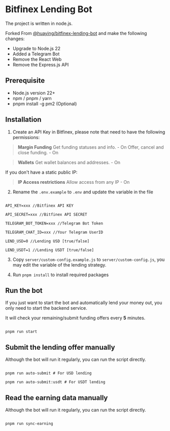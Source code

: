 # Bitfinex Lending Bot

The project is written in node.js.

Forked From [@huaying/bitfinex-lending-bot](https://github.com/huaying/bitfinex-lending-bot) and make the following changes:

- Upgrade to Node.js 22
- Added a Telegram Bot
- Remove the React Web
- Remove the Express.js API

## Prerequisite

- Node.js version 22+
- npm / pnpm / yarn
- pnpm install -g pm2 (Optional)

## Installation

1. Create an API Key in Bitfinex, please note that need to have the following permissions:

> <b>Margin Funding</b>
> Get funding statuses and info. - On
> Offer, cancel and close funding. - On

> <b>Wallets</b>
> Get wallet balances and addresses. - On

If you don't have a static public IP:

> <b>IP Access restrictions</b>
> Allow access from any IP - On

2. Rename the `.env.example` to `.env` and update the variable in the file

```

API_KEY=xxx //Bitfinex API KEY

API_SECRET=xxx //Bitfinex API SECRET

TELEGRAM_BOT_TOKEN=xxx //Telegram Bot Token

TELEGRAM_CHAT_ID=xxx //Your Telegram UserID

LEND_USD=0 //Lending USD [true/false]

LEND_USDT=1 //Lending USDT [true/false]

```

3. Copy `server/custom-config.example.js` to `server/custom-config.js`, you may edit the variable of the lending strategy.

4. Run `pnpm install` to install required packages

## Run the bot

If you just want to start the bot and automatically lend your money out, you only need to start the backend service.

It will check your remaining/submit funding offers every <b>5</b> minutes.

```

pnpm run start

```

## Submit the lending offer manually

Although the bot will run it regularly, you can run the script directly.

```

pnpm run auto-submit # For USD lending

pnpm run auto-submit:usdt # For USDT lending

```

## Read the earning data manually

Although the bot will run it regularly, you can run the script directly.

```

pnpm run sync-earning

```

